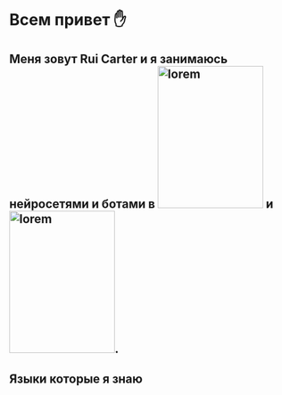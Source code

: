 # Всем привет ✋

## Меня зовут Rui Carter и я занимаюсь нейросетями и ботами в [<img src="https://cdn-icons-png.flaticon.com/512/87/87413.png" width="189" height="255" alt="lorem">](Telegram) и [<img src="https://w7.pngwing.com/pngs/191/229/png-transparent-computer-icons-discord-logo-judgment-apocalypse-survival-simulation-discord-face-logo-computer-wallpaper.png" width="189" height="255" alt="lorem">](Discord). 

## Языки которые я знаю 
